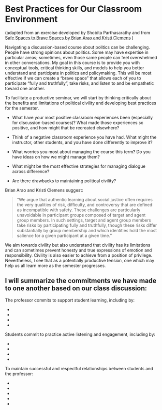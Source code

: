 # Best Practices for Our Classroom Environment 

(adapted from an exercise developed by Shobita Parthasarathy and from [Safe Spaces to Brave Spaces by Brian Arao and Kristi Clemens](https://www.anselm.edu/sites/default/files/Documents/Center%20for%20Teaching%20Excellence/From%20Safe%20Spaces%20to%20Brave%20Spaces.pdf) )

Navigating a discussion-based course about politics can be challenging. People have strong opinions about politics. Some may have expertise in particular areas; sometimes, even those same people can feel overwhelmed in other conversations. My goal in this course is to provide you with conceptual tools, critical thinking skills, and models to help you better understand and participate in politics and policymaking. This will be most effective if we can create a “brave space” that allows each of you to participate “fully and truthfully”, take risks, and listen to and be empathetic toward one another. 

To facilitate a productive seminar, we will start by thinking critically about the benefits and limitations of political civility and developing best practices for the semester. 

- What have your most positive classroom experiences been (especially for discussion-based courses)? What made those experiences so positive, and how might that be recreated elsewhere?

- Think of a negative classroom experience you have had. What might the instructor, other students, and you have done differently to improve it?

- What worries you most about managing the course this term? Do you have ideas on how we might manage them?
  

- What might be the most effective strategies for managing dialogue across difference?

- Are there drawbacks to maintaining political civility?

Brian Arao and Kristi Clemens suggest: 

> “We argue that authentic learning about social justice often requires the very qualities of risk, difficulty, and controversy that are defined as incompatible with safety. These challenges are particularly unavoidable in participant groups composed of target and agent group members. In such settings, target and agent group members take risks by participating fully and truthfully, though these risks differ substantially by group membership and which identities hold the most salience for a given participant at a given time.” 

We aim towards civility but also understand that civility has its limitations and can sometimes prevent honesty and true expressions of emotion and responsibility. Civility is also easier to achieve from a position of privilege. Nevertheless, I see that as a potentially productive tension, one which may help us all learn more as the semester progresses. 

## I will summarize the commitments we have made to one another based on our class discussion: 

The professor commits to support student learning, including by:

-
-
-
-

<!--
>
- Giving students feedback on whether they are participating too much or too little
- Letting students know how their participation could be improved
- Direct the conversation back to the readings that everyone has done to ensure conversations are accessible
- Note when the conversation is going in circles and suggest a new direction
- Adding context when necessary
- Step in to fill awkward silences and keep the conversation moving
- Step in if a debate becomes catty or unproductive 
- Step in to open up conversations that have become limited to a few people
- Step in to maintain a respectful conversation
- Not cold calling unless follow up on an earlier valuable question or statement
- Treating students with respect and not being condescending  

<!--Helping students learn how to engage in complex and sometimes sensitive conversations, including encouraging speakers who may be reticent
Structuring and guiding discussions to facilitate student learning and keep conversations on-topic 
Bringing insights together (from students and readings) to enhance utility and clarify takeaways
Maintaining clear expectations of students (including keeping course materials organized)
Welcoming different perspectives and opinions - including those that may be unpopular or contrary to their own
--> 

Students commit to practice active listening and engagement, including by:

-
-
-
-

<!--
>
- Arriving to class prepared, having done the readings and ready to discuss them
- Trying not to repeat with others have said
- Engaging with ideas, not personal attacks
 -Trying not to take criticism of ideas personally
- Listening for understanding, not just to respond
- Trying not to make assumptions or ascribe ideas to other students if they were not clearly stated
- Asking clarifying questions when necessary 
- Not interrupting others
- Striving for equal time and to not dominate conversations
- Trying to add to the conversation rather than repeating others
- Keep disagreements in class and not discuss what other students said outside of class
- Striving to accurately portray others' arguments 
- Trying to keep an open perspective
- Understanding that others will disagree and that is OK
- Be aware that students have different backgrounds

<!--
Arriving to class prepared and on time, having done the readings and ready to discuss them
Asking clarifying questions when necessary - including as a way to avoid misunderstandings or incorrect assumptions of another’s statement 
Turning off distractions, particularly if note-taking using a laptop
Practicing patience (e.g., allowing people time to respond)
Listening to understand the speaker’s comment and perspective rather than solely offering a response 

Students commit to cultivating a respectful classroom environment, including by: 
Interrogating how your own social location, identity, and privilege influences your decisions to participate or not participate in a conversation. Interrogate how others may not get the privilege to make that choice. 
Privileging legibility to one another (that means using plain language when possible and speaking loudly and clearly). Create space for others to ask questions when they don’t understand a particular topic, acronym, etc. 
Avoiding assumptions about one another and their opinions or expertise based on how we perceive their identities. 
We agree not to let “civility” bar us from engaging in difficult conversations, and we can support this goal by:
Using affective language to communicate--“I think…” or “I feel” (rather than, “X is…”)--to avoid misappropriation of blame and responsibility
Taking responsibility for our own comments - not just their intention, but also their impact
Being critical of ideas rather than the person who may hold them
Practicing self-awareness in terms of participation: knowing when to add your voice versus letting others do so (being ready to step back when we have been dominating the conversation and step up when we have been quiet
--> 


To maintain successful and respectful relationships between students and the professor:


-
-
-
-
-

<!--
>
- Students will respect deadlines 
- The professor will attempt to clarify the expectations
- Students and the professor will be honest with each other
- Students and the professor will ask clarifying questions

<!--
Students will communicate requests for possible accommodations as soon as they can
Professor should humanize themselves to students.
All members of the classroom — students, faculty, graduate student instructor — should help ensure accountability during class sessions by addressing problematic behaviors/language or when norms are broken. 
--> 

